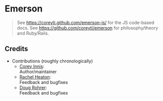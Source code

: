 # Emerson

  > See <https://coreyti.github.com/emerson-js/> for the JS code-based docs.
  > See <https://github.com/coreyti/emerson> for philosophy/theory and Ruby/Rails.

## Credits

  * Contributions (roughly chronologically)
    * [Corey Innis](http://github.com/coreyti):<br/>
      Author/maintainer
    * [Rachel Heaton](https://github.com/rheaton):<br/>
      Feedback and bugfixes
    * [Doug Rohrer](https://github.com/JeetKunDoug):<br/>
      Feedback and bugfixes
